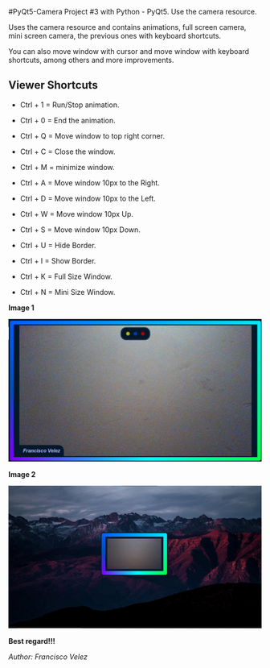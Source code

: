 #PyQt5-Camera
Project #3 with Python - PyQt5. Use the camera resource.

Uses the camera resource and contains animations, full screen camera,
mini screen camera, the previous ones with keyboard shortcuts.

You can also move window with cursor and move window with keyboard
shortcuts, among others and more improvements.

## Viewer Shortcuts
* Ctrl + 1 = Run/Stop animation.
* Ctrl + 0 = End the animation.

* Ctrl + Q = Move window to top right corner.

* Ctrl + C = Close the window.
* Ctrl + M = minimize window.

* Ctrl + A = Move window 10px to the Right.
* Ctrl + D = Move window 10px to the Left.
* Ctrl + W = Move window 10px Up.
* Ctrl + S = Move window 10px Down.

* Ctrl + U = Hide Border.
* Ctrl + I = Show Border.

* Ctrl + K = Full Size Window.
* Ctrl + N = Mini Size Window.

**Image 1**

![Image1](./Image1.png)

**Image 2**

![Image2](./Image2.png)

**Best regard!!!**

<cite>Author: Francisco Velez</cite>
